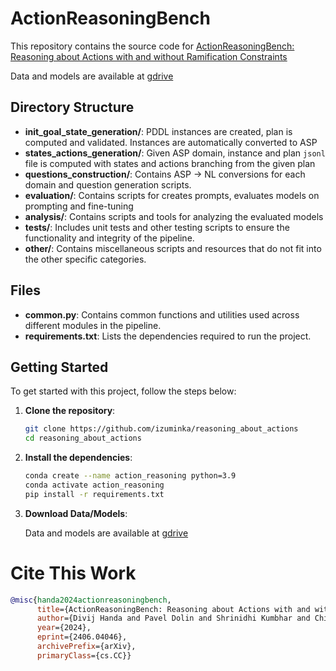 
# ActionReasoningBench
This repository contains the source code for [ActionReasoningBench: Reasoning about Actions with and without Ramification Constraints](https://arxiv.org/pdf/2406.04046)

Data and models are available at [gdrive](https://drive.google.com/drive/folders/1HzDsG9_xS6u0Kb60-aVexIi7JTt12Ih6?usp=sharing)

## Directory Structure 
- **init_goal_state_generation/**: PDDL instances are created, plan is computed and validated. Instances are automatically converted to ASP
- **states_actions_generation/**: Given ASP domain, instance and plan `jsonl` file is computed with states and actions branching from the given plan
- **questions_construction/**: Contains ASP -> NL conversions for each domain and question generation scripts.
- **evaluation/**: Contains scripts for creates prompts, evaluates models on prompting and fine-tuning
- **analysis/**: Contains scripts and tools for analyzing the evaluated models
- **tests/**: Includes unit tests and other testing scripts to ensure the functionality and integrity of the pipeline.
- **other/**: Contains miscellaneous scripts and resources that do not fit into the other specific categories.

## Files
- **common.py**: Contains common functions and utilities used across different modules in the pipeline.
- **requirements.txt**: Lists the dependencies required to run the project.

## Getting Started

To get started with this project, follow the steps below:

1. **Clone the repository**:
   ```bash
   git clone https://github.com/izuminka/reasoning_about_actions
   cd reasoning_about_actions
   ```
2. **Install the dependencies**:
   ```bash
   conda create --name action_reasoning python=3.9
   conda activate action_reasoning
   pip install -r requirements.txt
   ```
3. **Download Data/Models**:
   
   Data and models are available at [gdrive](https://drive.google.com/drive/folders/1HzDsG9_xS6u0Kb60-aVexIi7JTt12Ih6?usp=sharing)

# Cite This Work
````bibtex
@misc{handa2024actionreasoningbench,
      title={ActionReasoningBench: Reasoning about Actions with and without Ramification Constraints}, 
      author={Divij Handa and Pavel Dolin and Shrinidhi Kumbhar and Chitta Baral and Tran Cao Son},
      year={2024},
      eprint={2406.04046},
      archivePrefix={arXiv},
      primaryClass={cs.CC}}
````
